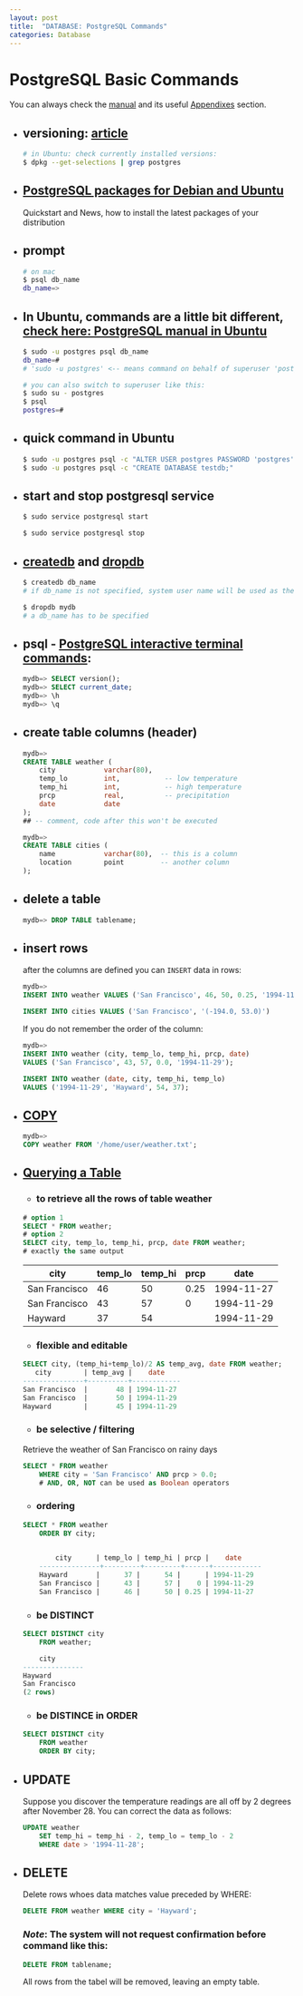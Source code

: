 ```yaml
---
layout: post
title:  "DATABASE: PostgreSQL Commands"
categories: Database
---
```

# PostgreSQL Basic Commands
You can always check the [manual](https://www.postgresql.org/docs/12/index.html) and its useful [Appendixes](https://www.postgresql.org/docs/12/appendixes.html) section.
* ## versioning: [article](https://gorails.com/guides/upgrading-postgresql-version-on-ubuntu-server)
    ```bash
    # in Ubuntu: check currently installed versions:
    $ dpkg --get-selections | grep postgres
    ```
* ## [PostgreSQL packages for Debian and Ubuntu](https://wiki.postgresql.org/wiki/Apt)
    Quickstart and News, how to install the latest packages of your distribution
* ## prompt
    ```bash
    # on mac
    $ psql db_name
    db_name=>
    ```
* ## In Ubuntu, commands are a little bit different, [check here: PostgreSQL manual in Ubuntu](https://help.ubuntu.com/community/PostgreSQL)
    ```bash
    $ sudo -u postgres psql db_name
    db_name=#
    # 'sudo -u postgres' <-- means command on behalf of superuser 'postgres'

    # you can also switch to superuser like this:
    $ sudo su - postgres
    $ psql
    postgres=#
    ```
* ## quick command in Ubuntu
    ```bash
    $ sudo -u postgres psql -c "ALTER USER postgres PASSWORD 'postgres';"
    $ sudo -u postgres psql -c "CREATE DATABASE testdb;"
    ```
* ## start and stop postgresql service
    ```bash
    $ sudo service postgresql start
    
    $ sudo service postgresql stop
    ```
* ## [createdb](https://www.postgresql.org/docs/12/app-createdb.html) and [dropdb](https://www.postgresql.org/docs/12/app-dropdb.html) 
    ```bash
    $ createdb db_name
    # if db_name is not specified, system user name will be used as the db_name

    $ dropdb mydb
    # a db_name has to be specified
    ```

* ## psql - [PostgreSQL interactive terminal commands](https://www.postgresql.org/docs/12/app-psql.html):
    ```sql
    mydb=> SELECT version();
    mydb=> SELECT current_date;
    mydb=> \h
    mydb=> \q
    ```
* ## create table columns (header)
    ```sql
    mydb=>
    CREATE TABLE weather (
        city            varchar(80),
        temp_lo         int,           -- low temperature
        temp_hi         int,           -- high temperature
        prcp            real,          -- precipitation
        date            date
    );
    ## -- comment, code after this won't be executed

    mydb=>
    CREATE TABLE cities (
        name            varchar(80),  -- this is a column
        location        point         -- another column
    );
    ```
* ## delete a table
    ```sql
    mydb=> DROP TABLE tablename;
    ```
* ## insert rows  
    after the columns are defined you can `INSERT` data in rows:
    ```sql
    mydb=>
    INSERT INTO weather VALUES ('San Francisco', 46, 50, 0.25, '1994-11-27');

    INSERT INTO cities VALUES ('San Francisco', '(-194.0, 53.0)')
    ```
    If you do not remember the order of the column:
    ```sql
    mydb=>
    INSERT INTO weather (city, temp_lo, temp_hi, prcp, date)
    VALUES ('San Francisco', 43, 57, 0.0, '1994-11-29');

    INSERT INTO weather (date, city, temp_hi, temp_lo)
    VALUES ('1994-11-29', 'Hayward', 54, 37);
    ```
* ## [COPY](https://www.postgresql.org/docs/12/sql-copy.html)  
    ```sql
    mydb=>
    COPY weather FROM '/home/user/weather.txt';
    ```
* ## [Querying a Table](https://www.postgresql.org/docs/12/tutorial-select.html)
    * ### to retrieve all the rows of table weather
    ```sql
    # option 1
    SELECT * FROM weather;
    # option 2
    SELECT city, temp_lo, temp_hi, prcp, date FROM weather;
    # exactly the same output
    ```
    | city      | temp_lo | temp_hi | prcp |    date|
    |------------|---------|---------|-------|-------------|
    |San Francisco |      46 |      50 | 0.25 | 1994-11-27|
    |San Francisco |      43 |      57 |    0 | 1994-11-29|
    |Hayward       |      37 |      54 |      | 1994-11-29|

    * ### flexible and editable
    ```sql
    SELECT city, (temp_hi+temp_lo)/2 AS temp_avg, date FROM weather;
       city        | temp_avg |    date
    ---------------+----------+------------
    San Francisco  |       48 | 1994-11-27
    San Francisco  |       50 | 1994-11-29
    Hayward        |       45 | 1994-11-29
    ```
    * ### be selective / filtering  
    Retrieve the weather of San Francisco on rainy days
    ```sql
    SELECT * FROM weather
        WHERE city = 'San Francisco' AND prcp > 0.0;
        # AND, OR, NOT can be used as Boolean operators
    ```
    * ### ordering
    ```sql
    SELECT * FROM weather
        ORDER BY city;
        

            city      | temp_lo | temp_hi | prcp |    date
        ---------------+---------+---------+------+------------
        Hayward       |      37 |      54 |      | 1994-11-29
        San Francisco |      43 |      57 |    0 | 1994-11-29
        San Francisco |      46 |      50 | 0.25 | 1994-11-27
    ```
    * ### be DISTINCT
    ```sql
    SELECT DISTINCT city
        FROM weather;

        city
    ---------------
    Hayward
    San Francisco
    (2 rows)
    ```
    * ### be DISTINCE in ORDER
    ```sql
    SELECT DISTINCT city
        FROM weather
        ORDER BY city;
    ```

* ## UPDATE  
    Suppose you discover the temperature readings are all off by 2 degrees after November 28. You can correct the data as follows:
    ```sql
    UPDATE weather
        SET temp_hi = temp_hi - 2, temp_lo = temp_lo - 2
        WHERE date > '1994-11-28';
    ```

* ## DELETE  
    Delete rows whoes data matches value preceded by WHERE:
    ```sql
    DELETE FROM weather WHERE city = 'Hayward';
    ```
    ### ***Note***: The system will not request confirmation before command like this:
    ```sql
    DELETE FROM tablename;
    ```
    All rows from the tabel will be removed, leaving an empty table.